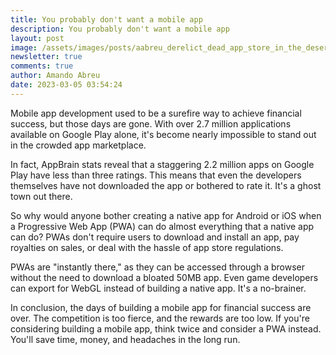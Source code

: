 ```yaml
---
title: You probably don't want a mobile app
description: You probably don't want a mobile app
layout: post
image: /assets/images/posts/aabreu_derelict_dead_app_store_in_the_deserted_american_south_65185bdc-6995-41d3-9c18-1726a7554999.png
newsletter: true
comments: true
author: Amando Abreu
date: 2023-03-05 03:54:24
---
```

Mobile app development used to be a surefire way to achieve financial success, but those days are gone. With over 2.7 million applications available on Google Play alone, it's become nearly impossible to stand out in the crowded app marketplace.

In fact, AppBrain stats reveal that a staggering 2.2 million apps on Google Play have less than three ratings. This means that even the developers themselves have not downloaded the app or bothered to rate it. It's a ghost town out there.

So why would anyone bother creating a native app for Android or iOS when a Progressive Web App (PWA) can do almost everything that a native app can do? PWAs don't require users to download and install an app, pay royalties on sales, or deal with the hassle of app store regulations.

PWAs are "instantly there," as they can be accessed through a browser without the need to download a bloated 50MB app. Even game developers can export for WebGL instead of building a native app. It's a no-brainer.

In conclusion, the days of building a mobile app for financial success are over. The competition is too fierce, and the rewards are too low. If you're considering building a mobile app, think twice and consider a PWA instead. You'll save time, money, and headaches in the long run.